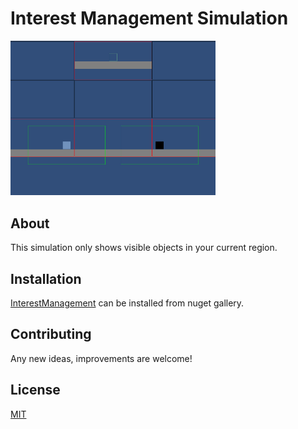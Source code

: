 # Interest Management Simulation

<img src="Docs/sample.jpg" width=65% height=65%>

## About
This simulation only shows visible objects in your current region.

## Installation

[InterestManagement](https://www.nuget.org/packages/InterestManagement/) can be installed from nuget gallery.

## Contributing
Any new ideas, improvements are welcome!

## License
[MIT](https://choosealicense.com/licenses/mit)

